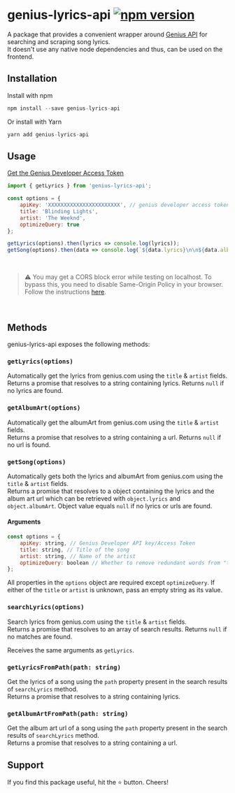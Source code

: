 # genius-lyrics-api [![npm version](https://img.shields.io/npm/v/genius-lyrics-api.svg?style=flat)](https://www.npmjs.com/package/genius-lyrics-api)

A package that provides a convenient wrapper around [Genius API](https://genius.com/developers) for searching and scraping song lyrics.<br/>It doesn't use any native node dependencies and thus, can be used on the frontend.

## Installation

Install with npm

```js
npm install --save genius-lyrics-api
```

Or install with Yarn

```js
yarn add genius-lyrics-api
```

## Usage

[Get the Genius Developer Access Token](https://genius.com/developers)
<br>

```js
import { getLyrics } from 'genius-lyrics-api';
```

```js
const options = {
	apiKey: 'XXXXXXXXXXXXXXXXXXXXXXX', // genius developer access token
	title: 'Blinding Lights',
	artist: 'The Weeknd',
	optimizeQuery: true
};

getLyrics(options).then(lyrics => console.log(lyrics));
getSong(options).then(data => console.log(`${data.lyrics}\n\n${data.albumArt}`));
```

<br>

> :warning: You may get a CORS block error while testing on localhost. To bypass this, you need to disable Same-Origin Policy in your browser. Follow the instructions [here](https://stackoverflow.com/questions/3102819/disable-same-origin-policy-in-chrome).

<br>

## Methods

genius-lyrics-api exposes the following methods:

### `getLyrics(options)`

Automatically get the lyrics from genius.com using the `title` & `artist` fields.<br/>
Returns a promise that resolves to a string containing lyrics. Returns `null` if no lyrics are found.

### `getAlbumArt(options)`

Automatically get the albumArt from genius.com using the `title` & `artist` fields.<br/>
Returns a promise that resolves to a string containing a url. Returns `null` if no url is found.

### `getSong(options)`

Automatically gets both the lyrics and albumArt from genius.com using the `title` & `artist` fields.<br/>
Returns a promise that resolves to a object containing the lyrics and the album art url which can be retrieved with `object.lyrics` and `object.albumArt`. Object value equals `null` if no lyrics or urls are found.

#### Arguments

```js
const options = {
	apiKey: string, // Genius Developer API key/Access Token
	title: string, // Title of the song
	artist: string, // Name of the artist
	optimizeQuery: boolean // Whether to remove redundant words from "title" & "artist" before searching. "false" by default.
};
```

All properties in the `options` object are required except `optimizeQuery`. If either of the `title` or `artist` is unknown, pass an empty string as its value.

### `searchLyrics(options)`

Search lyrics from genius.com using the `title` & `artist` fields.<br/>
Returns a promise that resolves to an array of search results. Returns `null` if no matches are found.

Receives the same arguments as `getLyrics`.

### `getLyricsFromPath(path: string)`

Get the lyrics of a song using the `path` property present in the search results of `searchLyrics` method.<br/>
Returns a promise that resolves to a string containing lyrics.

### `getAlbumArtFromPath(path: string)`

Get the album art url of a song using the `path` property present in the search results of `searchLyrics` method.<br/>
Returns a promise that resolves to a string containing a url.

## Support

If you find this package useful, hit the ⭐️ button. Cheers!
